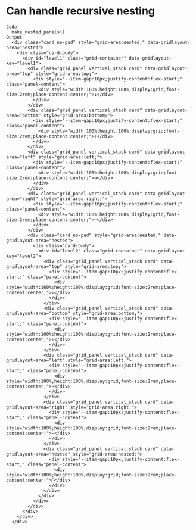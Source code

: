 # Can handle recursive nesting

    Code
      make_nested_panels()
    Output
      <div class="card no-pad" style="grid-area:nested;" data-gridlayout-area="nested">
        <div class="card-body">
          <div id="level1" class="grid-container" data-gridlayout-key="level1">
            <div class="grid_panel vertical_stack card" data-gridlayout-area="top" style="grid-area:top;">
              <div style="--item-gap:10px;justify-content:flex-start;" class="panel-content">
                <div style="width:100%;height:100%;display:grid;font-size:2rem;place-content:center;">↓</div>
              </div>
            </div>
            <div class="grid_panel vertical_stack card" data-gridlayout-area="bottom" style="grid-area:bottom;">
              <div style="--item-gap:10px;justify-content:flex-start;" class="panel-content">
                <div style="width:100%;height:100%;display:grid;font-size:2rem;place-content:center;">↑</div>
              </div>
            </div>
            <div class="grid_panel vertical_stack card" data-gridlayout-area="left" style="grid-area:left;">
              <div style="--item-gap:10px;justify-content:flex-start;" class="panel-content">
                <div style="width:100%;height:100%;display:grid;font-size:2rem;place-content:center;">→</div>
              </div>
            </div>
            <div class="grid_panel vertical_stack card" data-gridlayout-area="right" style="grid-area:right;">
              <div style="--item-gap:10px;justify-content:flex-start;" class="panel-content">
                <div style="width:100%;height:100%;display:grid;font-size:2rem;place-content:center;">←</div>
              </div>
            </div>
            <div class="card no-pad" style="grid-area:nested;" data-gridlayout-area="nested">
              <div class="card-body">
                <div id="level2" class="grid-container" data-gridlayout-key="level2">
                  <div class="grid_panel vertical_stack card" data-gridlayout-area="top" style="grid-area:top;">
                    <div style="--item-gap:10px;justify-content:flex-start;" class="panel-content">
                      <div style="width:100%;height:100%;display:grid;font-size:2rem;place-content:center;">↓</div>
                    </div>
                  </div>
                  <div class="grid_panel vertical_stack card" data-gridlayout-area="bottom" style="grid-area:bottom;">
                    <div style="--item-gap:10px;justify-content:flex-start;" class="panel-content">
                      <div style="width:100%;height:100%;display:grid;font-size:2rem;place-content:center;">↑</div>
                    </div>
                  </div>
                  <div class="grid_panel vertical_stack card" data-gridlayout-area="left" style="grid-area:left;">
                    <div style="--item-gap:10px;justify-content:flex-start;" class="panel-content">
                      <div style="width:100%;height:100%;display:grid;font-size:2rem;place-content:center;">→</div>
                    </div>
                  </div>
                  <div class="grid_panel vertical_stack card" data-gridlayout-area="right" style="grid-area:right;">
                    <div style="--item-gap:10px;justify-content:flex-start;" class="panel-content">
                      <div style="width:100%;height:100%;display:grid;font-size:2rem;place-content:center;">←</div>
                    </div>
                  </div>
                  <div class="grid_panel vertical_stack card" data-gridlayout-area="nested" style="grid-area:nested;">
                    <div style="--item-gap:10px;justify-content:flex-start;" class="panel-content">
                      <div style="width:100%;height:100%;display:grid;font-size:2rem;place-content:center;">🐢</div>
                    </div>
                  </div>
                </div>
              </div>
            </div>
          </div>
        </div>
      </div>

